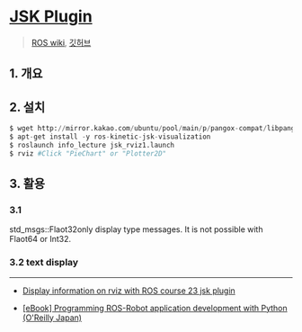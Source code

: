 # [JSK Plugin](https://jsk-visualization.readthedocs.io/en/latest/jsk_rviz_plugins/index.html)

> [ROS wiki](http://wiki.ros.org/jsk_rviz_plugins), [깃허브](https://github.com/jsk-ros-pkg/jsk_visualization)



## 1. 개요 


## 2. 설치 

```python 
$ wget http://mirror.kakao.com/ubuntu/pool/main/p/pangox-compat/libpangox-1.0-0_0.0.2-5_amd64.deb && dpkg -i libpangox-1.0-0_0.0.2-5_amd64.deb
$ apt-get install -y ros-kinetic-jsk-visualization
$ roslaunch info_lecture jsk_rviz1.launch
$ rviz #Click "PieChart" or "Plotter2D" 

```

## 3. 활용 

### 3.1 

std_msgs::Flaot32only display type messages. It is not possible with Flaot64 or Int32.

### 3.2 text display

---

- [Display information on rviz with ROS course 23 jsk plugin](https://qiita.com/srs/items/96d1facf8ddfb56d97a4)

- [[eBook] Programming ROS-Robot application development with Python (O'Reilly Japan)](https://myenigma.hatenablog.com/entry/2015/10/30/223023)